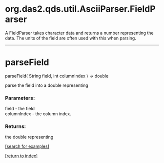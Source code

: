 # org.das2.qds.util.AsciiParser.FieldParser

A FieldParser takes character data and returns a number representing
 the data.  The units of the field are often used with this when parsing.

***
<a name="parseField"></a>
# parseField
parseField( String field, int columnIndex ) &rarr; double

parse the field into a double representing

### Parameters:
field - the field
<br>columnIndex - the column index.

### Returns:
the double representing

<a href="https://github.com/autoplot/dev/search?q=parseField&unscoped_q=parseField">[search for examples]</a>

<a href="https://github.com/autoplot/documentation/blob/master/javadoc/index-all.md">[return to index]</a>

